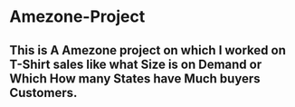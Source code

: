 # Amezone-Project

## This is A Amezone project on which I worked on T-Shirt sales like what Size is on Demand or Which How many States have Much buyers Customers.
